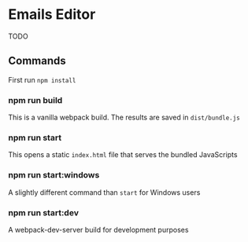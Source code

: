 # Emails Editor

TODO

## Commands

First run `npm install`

### npm run build

This is a vanilla webpack build. The results are saved in `dist/bundle.js`

### npm run start

This opens a static `index.html` file that serves the bundled JavaScripts

### npm run start:windows

A slightly different command than `start` for Windows users

### npm run start:dev

A webpack-dev-server build for development purposes